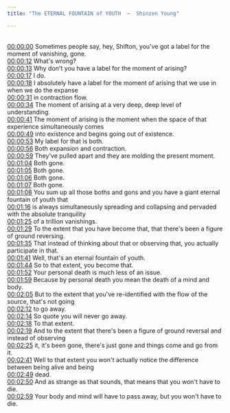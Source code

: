 ```yaml
---
title: "The ETERNAL FOUNTAIN of YOUTH  ~  Shinzen Young"

---
```

<br>[00:00:00](https://www.youtube.com/watch?v=y_0dWhDzNPU&t=0)   Sometimes people say, hey, Shifton, you've got a label for the moment of vanishing, gone. 
<br>[00:00:12](https://www.youtube.com/watch?v=y_0dWhDzNPU&t=12)   What's wrong? 
<br>[00:00:13](https://www.youtube.com/watch?v=y_0dWhDzNPU&t=13)   Why don't you have a label for the moment of arising? 
<br>[00:00:17](https://www.youtube.com/watch?v=y_0dWhDzNPU&t=17)   I do. 
<br>[00:00:18](https://www.youtube.com/watch?v=y_0dWhDzNPU&t=18)   I absolutely have a label for the moment of arising that we use in when we do the expanse 
<br>[00:00:31](https://www.youtube.com/watch?v=y_0dWhDzNPU&t=31)   in contraction flow. 
<br>[00:00:34](https://www.youtube.com/watch?v=y_0dWhDzNPU&t=34)   The moment of arising at a very deep, deep level of understanding. 
<br>[00:00:41](https://www.youtube.com/watch?v=y_0dWhDzNPU&t=41)   The moment of arising is the moment when the space of that experience simultaneously comes 
<br>[00:00:49](https://www.youtube.com/watch?v=y_0dWhDzNPU&t=49)   into existence and begins going out of existence. 
<br>[00:00:53](https://www.youtube.com/watch?v=y_0dWhDzNPU&t=53)   My label for that is both. 
<br>[00:00:56](https://www.youtube.com/watch?v=y_0dWhDzNPU&t=56)   Both expansion and contraction. 
<br>[00:00:59](https://www.youtube.com/watch?v=y_0dWhDzNPU&t=59)   They've pulled apart and they are molding the present moment. 
<br>[00:01:04](https://www.youtube.com/watch?v=y_0dWhDzNPU&t=64)   Both gone. 
<br>[00:01:05](https://www.youtube.com/watch?v=y_0dWhDzNPU&t=65)   Both gone. 
<br>[00:01:06](https://www.youtube.com/watch?v=y_0dWhDzNPU&t=66)   Both gone. 
<br>[00:01:07](https://www.youtube.com/watch?v=y_0dWhDzNPU&t=67)   Both gone. 
<br>[00:01:08](https://www.youtube.com/watch?v=y_0dWhDzNPU&t=68)   You sum up all those boths and gons and you have a giant eternal fountain of youth that 
<br>[00:01:16](https://www.youtube.com/watch?v=y_0dWhDzNPU&t=76)   is always simultaneously spreading and collapsing and pervaded with the absolute tranquility 
<br>[00:01:25](https://www.youtube.com/watch?v=y_0dWhDzNPU&t=85)   of a trillion vanishings. 
<br>[00:01:29](https://www.youtube.com/watch?v=y_0dWhDzNPU&t=89)   To the extent that you have become that, that there's been a figure of ground reversing. 
<br>[00:01:35](https://www.youtube.com/watch?v=y_0dWhDzNPU&t=95)   That instead of thinking about that or observing that, you actually participate in that. 
<br>[00:01:41](https://www.youtube.com/watch?v=y_0dWhDzNPU&t=101)   Well, that's an eternal fountain of youth. 
<br>[00:01:44](https://www.youtube.com/watch?v=y_0dWhDzNPU&t=104)   So to that extent, you become that. 
<br>[00:01:52](https://www.youtube.com/watch?v=y_0dWhDzNPU&t=112)   Your personal death is much less of an issue. 
<br>[00:01:59](https://www.youtube.com/watch?v=y_0dWhDzNPU&t=119)   Because by personal death you mean the death of a mind and body. 
<br>[00:02:05](https://www.youtube.com/watch?v=y_0dWhDzNPU&t=125)   But to the extent that you've re-identified with the flow of the source, that's not going 
<br>[00:02:12](https://www.youtube.com/watch?v=y_0dWhDzNPU&t=132)   to go away. 
<br>[00:02:14](https://www.youtube.com/watch?v=y_0dWhDzNPU&t=134)   So quote you will never go away. 
<br>[00:02:18](https://www.youtube.com/watch?v=y_0dWhDzNPU&t=138)   To that extent. 
<br>[00:02:19](https://www.youtube.com/watch?v=y_0dWhDzNPU&t=139)   And to the extent that there's been a figure of ground reversal and instead of observing 
<br>[00:02:25](https://www.youtube.com/watch?v=y_0dWhDzNPU&t=145)   it, it's been gone, there's just gone and things come and go from it. 
<br>[00:02:41](https://www.youtube.com/watch?v=y_0dWhDzNPU&t=161)   Well to that extent you won't actually notice the difference between being alive and being 
<br>[00:02:49](https://www.youtube.com/watch?v=y_0dWhDzNPU&t=169)   dead. 
<br>[00:02:50](https://www.youtube.com/watch?v=y_0dWhDzNPU&t=170)   And as strange as that sounds, that means that you won't have to die. 
<br>[00:02:59](https://www.youtube.com/watch?v=y_0dWhDzNPU&t=179)   Your body and mind will have to pass away, but you won't have to die. 
<br>